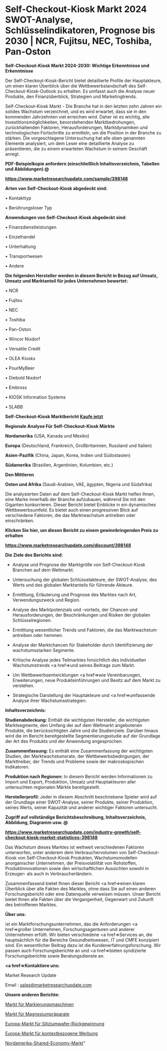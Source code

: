 # Self-Checkout-Kiosk Markt 2024 SWOT-Analyse, Schlüsselindikatoren, Prognose bis 2030 | NCR, Fujitsu, NEC, Toshiba, Pan-Oston

<strong>Self-Checkout-Kiosk Markt 2024-2030: Wichtige Erkenntnisse und Erkenntnisse</strong>

Der Self-Checkout-Kiosk-Bericht bietet detaillierte Profile der Hauptakteure, um einen klaren Überblick über die Wettbewerbslandschaft des Self-Checkout-Kiosk-Outlook zu erhalten. Es umfasst auch die Analyse neuer Produkte, den Finanzüberblick, Strategien und Marketingtrends.

Self-Checkout-Kiosk Markt - Die Branche hat in den letzten zehn Jahren ein solides Wachstum verzeichnet, und es wird erwartet, dass sie in den kommenden Jahrzehnten viel erreichen wird. Daher ist es wichtig, alle Investitionsmöglichkeiten, bevorstehenden Marktbedrohungen, zurückhaltenden Faktoren, Herausforderungen, Marktdynamiken und technologischen Fortschritte zu ermitteln, um die Position in der Branche zu stärken. Die vorgeschlagene Untersuchung hat alle oben genannten Elemente analysiert, um dem Leser eine detaillierte Analyse zu präsentieren, die zu einem erwarteten Wachstum in seinem Geschäft anregt.



<strong><b>PDF-Beispielkopie anfordern (einschließlich Inhaltsverzeichnis, Tabellen und Abbildungen) @ </b></strong>

<strong><a href=https://www.marketresearchupdate.com/sample/398148>

<strong>https://www.marketresearchupdate.com/sample/398148</u></a></strong></strong>



<strong>Arten von Self-Checkout-Kiosk abgedeckt sind:</strong>

• Kontakttyp

• Berührungsloser Typ



<strong>Anwendungen von Self-Checkout-Kiosk abgedeckt sind:</strong>

• Finanzdienstleistungen

• Einzelhandel

• Unterhaltung

• Transportwesen

• Andere



<strong>Die folgenden Hersteller werden in diesem Bericht in Bezug auf Umsatz, Umsatz und Marktanteil für jedes Unternehmen bewertet:</strong>

• NCR

• Fujitsu

• NEC

• Toshiba

• Pan-Oston

• Wincor Nixdorf

• Versatile Credit

• OLEA Kiosks

• PourMyBeer

• Diebold Nixdorf

• Embross

• KIOSK Information Systems

• SLABB



<strong>Self-Checkout-Kiosk Marktbericht <a href=https://www.marketresearchupdate.com/buynow/398148>Kaufe jetzt</a></strong>



<strong>Regionale Analyse Für Self-Checkout-Kiosk Märkte</strong>



<strong>Nordamerika</strong> (USA, Kanada und Mexiko)



<strong>Europa</strong> (Deutschland, Frankreich, Großbritannien, Russland und Italien)



<strong>Asien-Pazifik</strong> (China, Japan, Korea, Indien und Südostasien)



<strong>Südamerika</strong> (Brasilien, Argentinien, Kolumbien, etc.)



<strong>Den Mittleren</strong> 

<strong>Osten und Afrika</strong> (Saudi-Arabien, VAE, ägypten, Nigeria und Südafrika)

Die analysierten Daten auf dem Self-Checkout-Kiosk Markt helfen Ihnen, eine Marke innerhalb der Branche aufzubauen, während Sie mit den Giganten konkurrieren. Dieser Bericht bietet Einblicke in ein dynamisches Wettbewerbsumfeld. Es bietet auch einen progressiven Blick auf verschiedene Faktoren, die das Marktwachstum antreiben oder einschränken.



<strong>Klicken Sie hier, um diesen Bericht zu einem gewinnbringenden Preis zu erhalten
</strong>

<strong><a href=https://www.marketresearchupdate.com/discount/398148>https://www.marketresearchupdate.com/discount/398148</b></u></strong></a>



<strong>Die Ziele des Berichts sind:</strong>

- Analyse und Prognose der Marktgröße von Self-Checkout-Kiosk Branchen auf dem Weltmarkt.

- Untersuchung der globalen Schlüsselakteure, der SWOT-Analyse, des Werts und des globalen Marktanteils für führende Akteure.

- Ermittlung, Erläuterung und Prognose des Marktes nach Art, Verwendungszweck und Region.

- Analyse des Marktpotenzials und -vorteils, der Chancen und Herausforderungen, der Beschränkungen und Risiken der globalen Schlüsselregionen.

- Ermittlung wesentlicher Trends und Faktoren, die das Marktwachstum antreiben oder hemmen.

- Analyse der Marktchancen für Stakeholder durch Identifizierung der wachstumsstarken Segmente.

- Kritische Analyse jedes Teilmarktes hinsichtlich des individuellen Wachstumstrends <a href=>und</a> seines Beitrags zum Markt.

- Um Wettbewerbsentwicklungen <a href=>wie</a> Vereinbarungen, Erweiterungen, neue Produkteinführungen und Besitz auf dem Markt zu verstehen.

- Strategische Darstellung der Hauptakteure und <a href=>umfas</a>sende Analyse ihrer Wachstumsstrategien.



<strong>Inhaltsverzeichnis:</strong>



<strong>Studienabdeckung:</strong> Enthält die wichtigsten Hersteller, die wichtigsten Marktsegmente, den Umfang der auf dem Weltmarkt angebotenen Produkte, die berücksichtigten Jahre und die Studienziele. Darüber hinaus wird die im Bericht bereitgestellte Segmentierungsstudie auf der Grundlage der Art des Produkts und der Anwendung angesprochen.



<strong>Zusammenfassung:</strong> Es enthält eine Zusammenfassung der wichtigsten Studien, der Marktwachstumsrate, der Wettbewerbsbedingungen, der Markttreiber, der Trends und Probleme sowie der makroskopischen Indikatoren.



<strong>Produktion nach Regionen:</strong> In diesem Bericht werden Informationen zu Import und Export, Produktion, Umsatz und Hauptakteuren aller untersuchten regionalen Märkte bereitgestellt.



<strong>Herstellerprofil:</strong> Jeder in diesem Abschnitt beschriebene Spieler wird auf der Grundlage einer SWOT-Analyse, seiner Produkte, seiner Produktion, seines Werts, seiner Kapazität und anderer wichtiger Faktoren untersucht.



<strong><b>Zugriff auf vollständige Berichtsbeschreibung, Inhaltsverzeichnis, Abbildung, Diagramm usw. @ </b></strong>

<strong><a href=https://www.marketresearchupdate.com/industry-growth/self-checkout-kiosk-market-statistices-398148>https://www.marketresearchupdate.com/industry-growth/self-checkout-kiosk-market-statistices-398148</a></strong>

Das Wachstum dieses Marktes ist weltweit verschiedenen Faktoren unterworfen, unter anderem dem Verbrauchervolumen von Self-Checkout-Kiosk von Self-Checkout-Kiosk Produkten, Wachstumsmodellen anorganischer Unternehmen, der Preisvolatilität von Rohstoffen, Produktinnovationen sowie den wirtschaftlichen Aussichten sowohl in Erzeuger- als auch in Verbraucherländern.

Zusammenfassend bietet Ihnen dieser Bericht <a href=>einen</a> klaren Überblick über alle Fakten des Marktes, ohne dass Sie auf einen anderen Forschungsbericht oder eine Datenquelle verweisen müssen. Unser Bericht bietet Ihnen alle Fakten über die Vergangenheit, Gegenwart und Zukunft des betroffenen Marktes.



<strong>Über uns:</strong>

 ist ein Marktforschungsunternehmen, das die Anforderungen <a href=>großer</a> Unternehmen, Forschungsagenturen und anderer Unternehmen erfüllt. Wir bieten verschiedene <a href=>Services</a> an, die hauptsächlich für die Bereiche Gesundheitswesen, IT und CMFE konzipiert sind. Ein wesentlicher Beitrag dazu ist die Kundenerfahrungsforschung. Wir passen auch Forschungsberichte an und <a href=>bieten</a> syndizierte Forschungsberichte sowie Beratungsdienste an.



<strong><a href=>Kontaktiere uns:</a></strong>

Market Research Update

Email : sales@marketresearchupdate.com



<strong>Unsere anderen Berichte:</strong>

<a href=https://www.linkedin.com/pulse/line-striping-machines-market-research-uncovered-exploring>Markt für Markierungsmaschinen</a>

<a href=https://www.linkedin.com/pulse/magnesium-supplements-market-size-emerging-trends-consumption>Markt für Magnesiumpräparate</a>

<a href=https://www.linkedin.com/pulse/europe-silicon-wafer-reclaim-market-size-economic-aspect>Europa-Markt für Siliziumwafer-Rückgewinnung</a>

<a href=https://www.linkedin.com/pulse/europe-contextual-advertising-market-growth>Europa-Markt für kontextbezogene Werbung</a>

<a href=https://www.linkedin.com/pulse/north-america-shared-economy-market-analysis>Nordamerika-Shared-Economy-Markt</a>"
